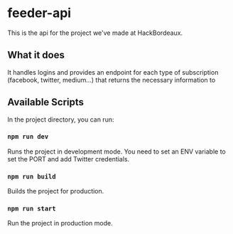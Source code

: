 # feeder-api

This is the api for the project we've made at HackBordeaux. 

## What it does

It handles logins and provides an endpoint for each type of subscription (facebook, twitter, medium...) that returns the necessary information to

## Available Scripts

In the project directory, you can run:

### `npm run dev`

Runs the project in development mode. You need to set an ENV variable to set the PORT and add Twitter credentials.

### `npm run build`

Builds the project for production.

### `npm run start`

Run the project in production mode.

